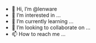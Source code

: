 - 👋 Hi, I’m @lenware
- 👀 I’m interested in ...
- 🌱 I’m currently learning ...
- 💞️ I’m looking to collaborate on ...
- 📫 How to reach me ...

<!---
lenware/lenware is a ✨ special ✨ repository because its `README.md` (this file) appears on your GitHub profile.
You can click the Preview link to take a look at your changes.
--->
